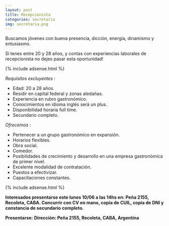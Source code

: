 ```yaml
---
layout: post
title: Recepcionista
categories: secretaria
img: secretaria.png
---
```


Buscamos jóvenes con buena presencia, dicción, energía, dinamismo y entusiasmo.

Si tenes entre 20 y 28 años, y contas con experiencias laborales de recepcionista no dejes pasar esta oportunidad! 

{% include adsense.html %}

_Requisitos excluyentes_ : 

- Edad: 20 a 28 años.
- Residir en capital federal y zonas aledañas. 
- Experiencia en rubro gastronómico.
- Conocimientos en idioma inglés será un plus.
- Disponibilidad horaria full time.
- Secundario completo.

_Ofrecemos_ :

- Pertenecer a un grupo gastronómico en expansión. 
- Horarios flexibles.
- Obra social. 
- Comedor. 
- Posibilidades de crecimiento y desarrollo en una empresa gastronómica de primer nivel.
- Excelente modalidad de contratación.
- Puestos a efectivizar.
- Capacitaciones constantes.

 {% include adsense.html %}

**Interesados presentarse este lunes 10/06 a las 14hs en: Peña 2155, Recoleta, CABA.
Concurrir con CV en mano, copia de CUIL, copia de DNI y constancia de secundario completo.**

**Presentarse:**
**Dirección: Peña 2155, Recoleta, CABA, Argentina**
